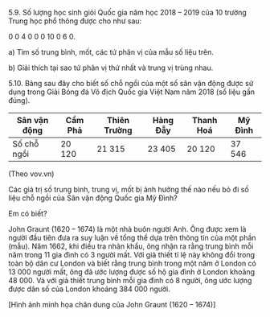 5.9. Số lượng học sinh giỏi Quốc gia năm học 2018 – 2019 của 10 trường Trung học phổ thông được cho như sau:

0 0 4 0 0 0 10 0 6 0.

a) Tìm số trung bình, mốt, các tứ phân vị của mẫu số liệu trên.

b) Giải thích tại sao tứ phân vị thứ nhất và trung vị trùng nhau.

5.10. Bảng sau đây cho biết số chỗ ngồi của một số sân vận động được sử dụng trong Giải Bóng đá Vô địch Quốc gia Việt Nam năm 2018 (số liệu gần đúng).

Sân vận động | Cẩm Phả | Thiên Trường | Hàng Đẫy | Thanh Hoá | Mỹ Đình
-------------|----------|---------------|-----------|------------|----------
Số chỗ ngồi  | 20 120   | 21 315        | 23 405    | 20 120     | 37 546

(Theo vov.vn)

Các giá trị số trung bình, trung vị, mốt bị ảnh hưởng thế nào nếu bỏ đi số liệu chỗ ngồi của Sân vận động Quốc gia Mỹ Đình?

Em có biết?

John Graunt (1620 – 1674) là một nhà buôn người Anh. Ông được xem là người đầu tiên đưa ra suy luận về tổng thể dựa trên thông tin của một phần (mẫu). Năm 1662, khi điều tra nhân khẩu, ông nhận ra rằng trung bình mỗi năm trong 11 gia đình có 3 người mất. Với giả thiết tỉ lệ này không đổi trong toàn bộ dân cư London và biết rằng trung bình trong một năm ở London có 13 000 người mất, ông đã ước lượng được số hộ gia đình ở London khoảng 48 000. Và với giả thiết trung bình mỗi gia đình có 8 người, ông ước lượng được dân số của London khoảng 384 000 người.

[Hình ảnh minh họa chân dung của John Graunt (1620 – 1674)]